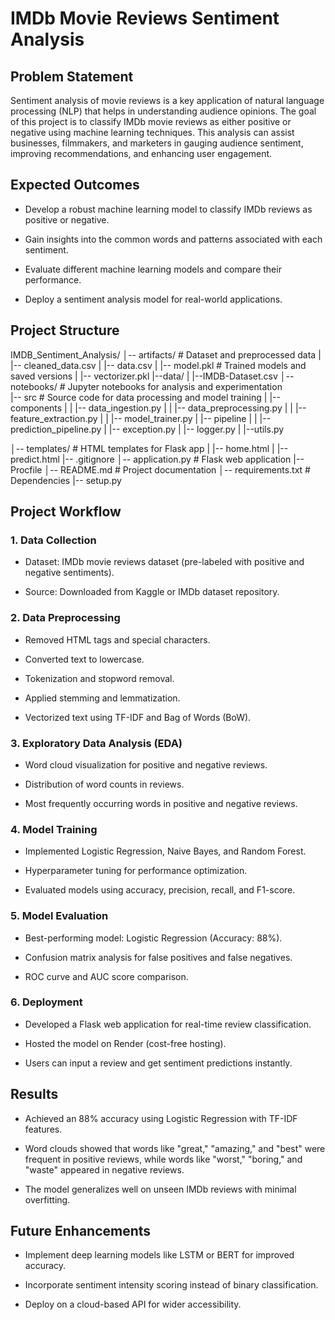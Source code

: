 # IMDb Movie Reviews Sentiment Analysis

## Problem Statement
Sentiment analysis of movie reviews is a key application of natural language processing (NLP) that helps in understanding audience opinions. The goal of this project is to classify IMDb movie reviews as either positive or negative using machine learning techniques. This analysis can assist businesses, filmmakers, and marketers in gauging audience sentiment, improving recommendations, and enhancing user engagement.

## Expected Outcomes

* Develop a robust machine learning model to classify IMDb reviews as positive or negative.

* Gain insights into the common words and patterns associated with each sentiment.

* Evaluate different machine learning models and compare their performance.

* Deploy a sentiment analysis model for real-world applications.


## Project Structure

IMDB_Sentiment_Analysis/
│-- artifacts/                 # Dataset and preprocessed data
|   |-- cleaned_data.csv
|   |-- data.csv
|   |-- model.pkl               # Trained models and saved versions 
|   |-- vectorizer.pkl
|--data/
|   |--IMDB-Dataset.csv
│-- notebooks/              # Jupyter notebooks for analysis and experimentation               
|-- src                     # Source code for data processing and model training
|   |-- components
|   |   |-- data_ingestion.py
|   |   |-- data_preprocessing.py
|   |   |-- feature_extraction.py
|   |   |-- model_trainer.py
|   |-- pipeline
|   |   |-- prediction_pipeline.py
|   |-- exception.py
|   |-- logger.py
|   |--utils.py
<!-- │-- static/               # CSS, JS, and other static files for web app -->
│-- templates/            # HTML templates for Flask app
|   |-- home.html
|   |-- predict.html
|-- .gitignore
│-- application.py        # Flask web application
|-- Procfile
│-- README.md             # Project documentation
│-- requirements.txt      # Dependencies
|-- setup.py


## Project Workflow
### 1. Data Collection
* Dataset: IMDb movie reviews dataset (pre-labeled with positive and negative sentiments).

* Source: Downloaded from Kaggle or IMDb dataset repository.

### 2. Data Preprocessing
* Removed HTML tags and special characters.

* Converted text to lowercase.

* Tokenization and stopword removal.

* Applied stemming and lemmatization.

* Vectorized text using TF-IDF and Bag of Words (BoW).

### 3. Exploratory Data Analysis (EDA)
* Word cloud visualization for positive and negative reviews.

* Distribution of word counts in reviews.

* Most frequently occurring words in positive and negative reviews.

### 4. Model Training

* Implemented Logistic Regression, Naive Bayes, and Random Forest.

* Hyperparameter tuning for performance optimization.

* Evaluated models using accuracy, precision, recall, and F1-score.

### 5. Model Evaluation

* Best-performing model: Logistic Regression (Accuracy: 88%).

* Confusion matrix analysis for false positives and false negatives.

* ROC curve and AUC score comparison.

### 6. Deployment

* Developed a Flask web application for real-time review classification.

* Hosted the model on Render (cost-free hosting).

* Users can input a review and get sentiment predictions instantly.

## Results

* Achieved an 88% accuracy using Logistic Regression with TF-IDF features.

* Word clouds showed that words like "great," "amazing," and "best" were frequent in positive reviews, while words like "worst," "boring," and "waste" appeared in negative reviews.

* The model generalizes well on unseen IMDb reviews with minimal overfitting.

## Future Enhancements

* Implement deep learning models like LSTM or BERT for improved accuracy.

* Incorporate sentiment intensity scoring instead of binary classification.

* Deploy on a cloud-based API for wider accessibility.